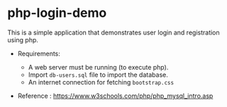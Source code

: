 # php-login-demo
This is a simple application that demonstrates user login and registration using php.

- Requirements:
    - A web server must be running (to execute php).
    - Import `db-users.sql` file to import the database.
    - An internet connection for fetching `bootstrap.css`

- Reference : https://www.w3schools.com/php/php_mysql_intro.asp 
